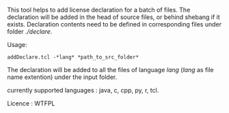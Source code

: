 This tool helps to add license declaration for a batch of files. The declaration will be added in the head of source files, or behind shebang if it exists. Declaration contents need to be defined in corresponding files under folder *./declare*. 

Usage:

`addDeclare.tcl -*lang* *path_to_src_folder*`

The declaration will be added to all the files of language *lang* (*lang* as file name extention) under the input folder.

currently supported languages : java, c, cpp, py, r, tcl.

Licence : WTFPL

